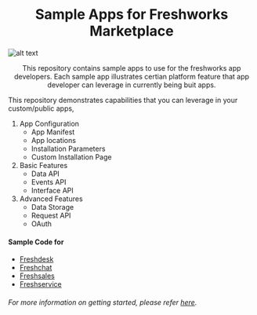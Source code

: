 <h1 align="center">Sample Apps for Freshworks Marketplace</h1>


![alt text](https://blog-assets.freshworks.com/freshworks/wp-content/uploads/2019/04/24100815/Marketplace.jpg)
<p align="center">This repository contains sample apps to use for the freshworks app developers. Each sample app illustrates certian platform feature that app developer can leverage in currently being buit apps.
 </p>
 
 This repository demonstrates capabilities that you can leverage in your custom/public apps,

1. App Configuration
   - App Manifest
   - App locations
   - Installation Parameters
   - Custom Installation Page
2. Basic Features
   - Data API
   - Events API
   - Interface API
3. Advanced Features
   - Data Storage
   - Request API
   - OAuth
  
#### Sample Code for
- [Freshdesk](https://github.com/freshdesk/marketplace-sample-apps/tree/master/Freshdesk)
- [Freshchat](https://github.com/freshdesk/marketplace-sample-apps/tree/master/Freshchat)
- [Freshsales](https://github.com/freshdesk/marketplace-sample-apps/tree/master/Freshsales)
- [Freshservice](https://github.com/freshdesk/marketplace-sample-apps/tree/master/Freshservice)


###### For more information on getting started, please refer [here](https://developers.freshdesk.com/v2/docs/quick-start/#).

